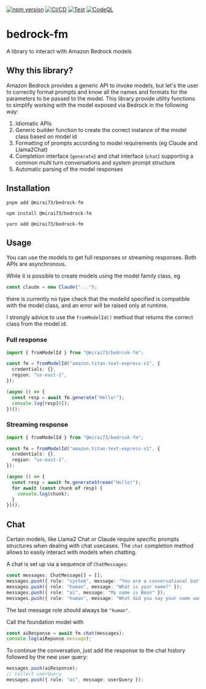 [![npm version](https://img.shields.io/npm/v/@mirai73/bedrock-fm.svg)](https://www.npmjs.com/package/@mirai73/bedrock-fm)
[![CI/CD](https://github.com/mirai73/bedrock-fm-javascript/actions/workflows/npm-publish.yml/badge.svg)](https://github.com/mirai73/bedrock-fm-javascript/actions/workflows/npm-publish.yml) [![Test](https://github.com/mirai73/bedrock-fm-javascript/actions/workflows/push.yml/badge.svg)](https://github.com/mirai73/bedrock-fm-javascript/actions/workflows/push.yml) [![CodeQL](https://github.com/mirai73/bedrock-fm-javascript/actions/workflows/github-code-scanning/codeql/badge.svg?branch=main)](https://github.com/mirai73/bedrock-fm-javascript/actions/workflows/github-code-scanning/codeql)

# bedrock-fm

A library to interact with Amazon Bedrock models

## Why this library?

Amazon Bedrock provides a generic API to invoke models, but let's the user to correctly format prompts and know all the names and formats for the parameters to be passed to the model. This library provide utility functions to simplify working with the model exposed via Bedrock in the following way:

1. Idiomatic APIs
2. Generic builder function to create the correct instance of the model class based on model id
3. Formatting of prompts according to model requirements (eg Claude and Llama2Chat)
4. Completion interface (`generate`) and chat interface (`chat`) supporting a common multi turn conversations and system prompt structure
5. Automatic parsing of the model responses

## Installation

```
pnpm add @mirai73/bedrock-fm
```

```
npm install @mirai73/bedrock-fm
```

```
yarn add @mirai73/bedrock-fm
```

## Usage

You can use the models to get full responses or streaming responses. Both APIs are asynchronous.

While it is possible to create models using the model family class, eg

```ts
const claude = new Claude("...");
```

there is currently no type check that the modelId specified is compatible with the model class, and an error will be raised only at runtime.

I strongly advice to use the `fromModelId()` method that returns the correct class from the model id.

### Full response

```ts
import { fromModelId } from "@mirai73/bedrcok-fm";

const fm = fromModelId("amazon.titan-text-express-v1", {
  credentials: {},
  region: "us-east-1",
});

(async () => {
  const resp = await fm.generate("Hello!");
  console.log(resp[0]);
})();
```

### Streaming response

```ts
import { fromModelId } from "@mirai73/bedrcok-fm";

const fm = fromModelId("amazon.titan-text-express-v1", {
  credentials: {},
  region: "us-east-1",
});

(async () => {
  const resp = await fm.generateStream("Hello!");
  for await (const chunk of resp) {
    console.log(chunk);
  }
})();
```

## Chat

Certain models, like Llama2 Chat or Claude require specific prompts structures when dealing with chat usecases.
The `chat` completion method allows to easily interact with models when chatting.

A chat is set up via a sequence of `ChatMessages`:

```ts
const messages: ChatMessage[] = [];
messages.push({ role: "system", message: "You are a conversational bot" });
messages.push({ role: "human", message: "What is your name?" });
messages.push({ role: "ai", message: "My name is Bean" });
messages.push({ role: "human", message: "What did you say your name was?" });
```

The last message role should always be `"human"`.

Call the foundation model with

```ts
const aiResponse = await fm.chat(messages);
console.log(aiReponse.message);
```

To continue the conversation, just add the response to the chat history followed by the new user query:

```ts
messages.push(aiResponse);
// collect userQuery
messages.push({ role: "ai", message: userQuery });
```
